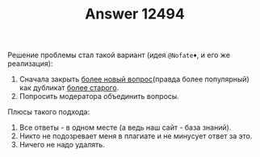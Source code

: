﻿---
title: "Answer 12494"
se.owner.user_id: 532877
se.owner.display_name: "Зонтик"
se.owner.link: "https://ru.meta.stackoverflow.com/users/532877/%d0%97%d0%be%d0%bd%d1%82%d0%b8%d0%ba"
se.answer_id: 12494
se.question_id: 12476
se.post_type: answer
se.is_accepted: True
---
<p>Решение проблемы стал такой вариант (идея <code>@Nofate♦</code>, и его же реализация):</p>
<ol>
<li>Сначала закрыть <a href="https://ru.stackoverflow.com/questions/1320034/%d0%9c%d0%be%d0%b6%d0%bd%d0%be-%d0%bb%d0%b8-%d1%81%d0%be%d0%b7%d0%b4%d0%b0%d1%82%d1%8c-%d1%8d%d0%ba%d0%b7%d0%b5%d0%bc%d0%bf%d0%bb%d1%8f%d1%80-%d0%b0%d0%b1%d1%81%d1%82%d1%80%d0%b0%d0%ba%d1%82%d0%bd%d0%be%d0%b3%d0%be-%d0%ba%d0%bb%d0%b0%d1%81%d1%81%d0%b0-%d1%81-%d0%bf%d0%be%d0%bc%d0%be%d1%89%d1%8c%d1%8e-%d0%b0%d0%bd%d0%be%d0%bd%d0%b8%d0%bc%d0%bd%d0%be%d0%b3%d0%be-%d0%ba%d0%bb%d0%b0%d1%81%d1%81%d0%b0/1505052#1505052">более новый вопрос</a>(правда более популярный) как дубликат <a href="https://ru.stackoverflow.com/questions/610430/%d0%92%d0%be%d0%bf%d1%80%d0%be%d1%81-%d0%bf%d0%be-%d0%b0%d0%b1%d1%81%d1%82%d1%80%d0%b0%d0%ba%d1%82%d0%bd%d1%8b%d0%bc-%d0%ba%d0%bb%d0%b0%d1%81%d1%81%d0%b0%d0%bc/610439#610439">более старого</a>.</li>
<li>Попросить модератора объединить вопросы.</li>
</ol>
<p>Плюсы такого подхода:</p>
<ol>
<li>Все ответы - в одном месте (а ведь наш сайт - база знаний).</li>
<li>Никто не подозревает меня в плагиате и не минусует ответ за это.</li>
<li>Ничего не надо удалять.</li>
</ol>
